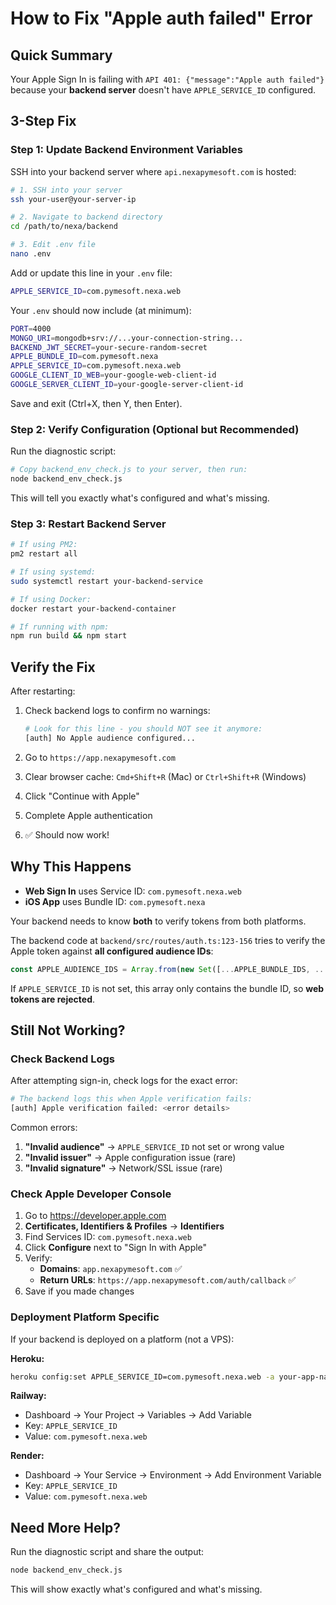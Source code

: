 # How to Fix "Apple auth failed" Error

## Quick Summary

Your Apple Sign In is failing with `API 401: {"message":"Apple auth failed"}` because your **backend server** doesn't have `APPLE_SERVICE_ID` configured.

## 3-Step Fix

### Step 1: Update Backend Environment Variables

SSH into your backend server where `api.nexapymesoft.com` is hosted:

```bash
# 1. SSH into your server
ssh your-user@your-server-ip

# 2. Navigate to backend directory
cd /path/to/nexa/backend

# 3. Edit .env file
nano .env
```

Add or update this line in your `.env` file:

```bash
APPLE_SERVICE_ID=com.pymesoft.nexa.web
```

Your `.env` should now include (at minimum):

```bash
PORT=4000
MONGO_URI=mongodb+srv://...your-connection-string...
BACKEND_JWT_SECRET=your-secure-random-secret
APPLE_BUNDLE_ID=com.pymesoft.nexa
APPLE_SERVICE_ID=com.pymesoft.nexa.web
GOOGLE_CLIENT_ID_WEB=your-google-web-client-id
GOOGLE_SERVER_CLIENT_ID=your-google-server-client-id
```

Save and exit (Ctrl+X, then Y, then Enter).

### Step 2: Verify Configuration (Optional but Recommended)

Run the diagnostic script:

```bash
# Copy backend_env_check.js to your server, then run:
node backend_env_check.js
```

This will tell you exactly what's configured and what's missing.

### Step 3: Restart Backend Server

```bash
# If using PM2:
pm2 restart all

# If using systemd:
sudo systemctl restart your-backend-service

# If using Docker:
docker restart your-backend-container

# If running with npm:
npm run build && npm start
```

## Verify the Fix

After restarting:

1. Check backend logs to confirm no warnings:
   ```bash
   # Look for this line - you should NOT see it anymore:
   [auth] No Apple audience configured...
   ```

2. Go to `https://app.nexapymesoft.com`

3. Clear browser cache: `Cmd+Shift+R` (Mac) or `Ctrl+Shift+R` (Windows)

4. Click "Continue with Apple"

5. Complete Apple authentication

6. ✅ Should now work!

## Why This Happens

- **Web Sign In** uses Service ID: `com.pymesoft.nexa.web`
- **iOS App** uses Bundle ID: `com.pymesoft.nexa`

Your backend needs to know **both** to verify tokens from both platforms.

The backend code at `backend/src/routes/auth.ts:123-156` tries to verify the Apple token against **all configured audience IDs**:

```typescript
const APPLE_AUDIENCE_IDS = Array.from(new Set([...APPLE_BUNDLE_IDS, ...APPLE_SERVICE_IDS]));
```

If `APPLE_SERVICE_ID` is not set, this array only contains the bundle ID, so **web tokens are rejected**.

## Still Not Working?

### Check Backend Logs

After attempting sign-in, check logs for the exact error:

```bash
# The backend logs this when Apple verification fails:
[auth] Apple verification failed: <error details>
```

Common errors:

1. **"Invalid audience"** → `APPLE_SERVICE_ID` not set or wrong value
2. **"Invalid issuer"** → Apple configuration issue (rare)
3. **"Invalid signature"** → Network/SSL issue (rare)

### Check Apple Developer Console

1. Go to https://developer.apple.com
2. **Certificates, Identifiers & Profiles** → **Identifiers**
3. Find Services ID: `com.pymesoft.nexa.web`
4. Click **Configure** next to "Sign In with Apple"
5. Verify:
   - **Domains**: `app.nexapymesoft.com` ✅
   - **Return URLs**: `https://app.nexapymesoft.com/auth/callback` ✅
6. Save if you made changes

### Deployment Platform Specific

If your backend is deployed on a platform (not a VPS):

**Heroku:**
```bash
heroku config:set APPLE_SERVICE_ID=com.pymesoft.nexa.web -a your-app-name
```

**Railway:**
- Dashboard → Your Project → Variables → Add Variable
- Key: `APPLE_SERVICE_ID`
- Value: `com.pymesoft.nexa.web`

**Render:**
- Dashboard → Your Service → Environment → Add Environment Variable
- Key: `APPLE_SERVICE_ID`
- Value: `com.pymesoft.nexa.web`

## Need More Help?

Run the diagnostic script and share the output:

```bash
node backend_env_check.js
```

This will show exactly what's configured and what's missing.
